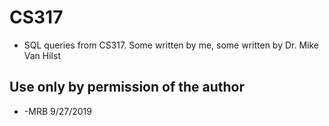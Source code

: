 # CS317
* SQL queries from CS317. Some written by me, some written by Dr. Mike Van Hilst
## Use only by permission of the author
* -MRB 9/27/2019
